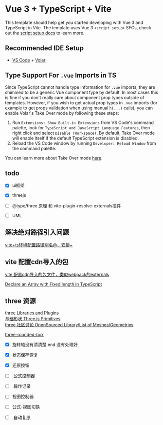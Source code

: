 # Vue 3 + TypeScript + Vite

This template should help get you started developing with Vue 3 and TypeScript in Vite. The template uses Vue 3 `<script setup>` SFCs, check out the [script setup docs](https://v3.vuejs.org/api/sfc-script-setup.html#sfc-script-setup) to learn more.

## Recommended IDE Setup

- [VS Code](https://code.visualstudio.com/) + [Volar](https://marketplace.visualstudio.com/items?itemName=Vue.volar)

## Type Support For `.vue` Imports in TS

Since TypeScript cannot handle type information for `.vue` imports, they are shimmed to be a generic Vue component type by default. In most cases this is fine if you don't really care about component prop types outside of templates. However, if you wish to get actual prop types in `.vue` imports (for example to get props validation when using manual `h(...)` calls), you can enable Volar's Take Over mode by following these steps:

1. Run `Extensions: Show Built-in Extensions` from VS Code's command palette, look for `TypeScript and JavaScript Language Features`, then right click and select `Disable (Workspace)`. By default, Take Over mode will enable itself if the default TypeScript extension is disabled.
2. Reload the VS Code window by running `Developer: Reload Window` from the command palette.

You can learn more about Take Over mode [here](https://github.com/johnsoncodehk/volar/discussions/471).


## todo
- [x] ui框架
- [x] threejs
- [ ] @type/three 原理 和 vite-plugin-resolve-externals插件
- [ ] UML


## 解决绝对路径引入问题

[vite+ts环境配置路径别名@，安排~](https://zhuanlan.zhihu.com/p/491943690)

## vite 配置cdn导入的包

[vite 配置cdn导入的包文件，类似webpack的externals](https://blog.csdn.net/Cynthia_Yue27/article/details/123577202)


[Declare an Array with Fixed length in TypeScript](https://bobbyhadz.com/blog/typescript-array-with-fixed-length)

## three 资源

[three Libraries and Plugins](https://threejs.org/docs/#manual/en/introduction/Libraries-and-Plugins)  
[基础形状 Three.js Primitives](https://r105.threejsfundamentals.org/threejs/lessons/threejs-primitives.html)  
[three 社区讨论 OpenSourced Library/List of Meshes/Geometries](https://discourse.threejs.org/t/opensourced-library-list-of-meshes-geometries/38674)  

[three-rounded-box](https://www.npmjs.com/package/three-rounded-box)


- [x] 旋转轴没有清清楚 end 没有处理好
- [x] 状态保存恢复
- [x] 还原按钮
- [ ] .公式控制器
- [ ] .操作记录
- [ ] 视图控制器
- [ ] 公式-视图切换
- [ ] .自动复原

